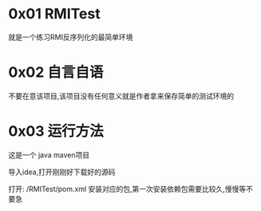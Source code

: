 # 0x01 RMITest
就是一个练习RMI反序列化的最简单环境

# 0x02 自言自语
不要在意该项目,该项目没有任何意义就是作者拿来保存简单的测试环境的

# 0x03 运行方法
这是一个 java maven项目

导入idea,打开刚刚好下载好的源码

打开: /RMITest/pom.xml 安装对应的包,第一次安装依赖包需要比较久,慢慢等不要急